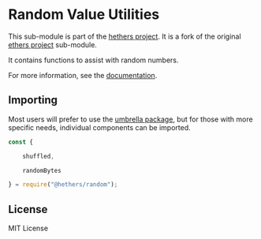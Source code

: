 Random Value Utilities
======================

This sub-module is part of the [hethers project](https://github.com/hashgraph/hethers.js). It is a fork of the original [ethers project](https://github.com/ethers-io/ethers.js) sub-module.

It contains functions to assist with random numbers.

For more information, see the [documentation](https://docs.ethers.io/v5/api/utils/bytes/#byte-manipulation--random-bytes).


Importing
---------

Most users will prefer to use the [umbrella package](https://www.npmjs.com/package/@hashgraph/hethers),
but for those with more specific needs, individual components can be imported.

```javascript
const {

    shuffled,

    randomBytes

} = require("@hethers/random");
```


License
-------

MIT License
